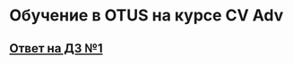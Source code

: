 # Обучение в OTUS на курсе CV Adv

## [Ответ на ДЗ №1](https://github.com/Che3108/otus_cv_adv/blob/main/lesson_1/README.md)
